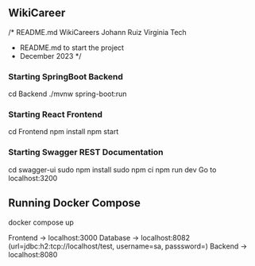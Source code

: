 ## WikiCareer 
/* README.md WikiCareers Johann Ruiz Virginia Tech
* README.md to start the project
* December 2023
*/
### Starting SpringBoot Backend
cd Backend
./mvnw spring-boot:run

### Starting React Frontend
cd Frontend
npm install
npm start 

### Starting Swagger REST Documentation
cd swagger-ui
sudo npm install
sudo npm ci
npm run dev
Go to localhost:3200

## Running Docker Compose
docker compose up

Frontend -> localhost:3000
Database -> localhost:8082 (url=jdbc:h2:tcp://localhost/test, username=sa, passsword=)
Backend  -> localhost:8080
